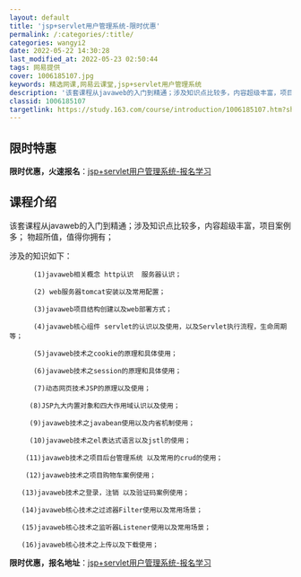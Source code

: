 ```yaml
---
layout: default
title: 'jsp+servlet用户管理系统-限时优惠'
permalink: /:categories/:title/
categories: wangyi2
date: 2022-05-22 14:30:28
last_modified_at: 2022-05-23 02:50:44
tags: 网易提供
cover: 1006185107.jpg
keywords: 精选网课,网易云课堂,jsp+servlet用户管理系统
description: '该套课程从javaweb的入门到精通；涉及知识点比较多，内容超级丰富，项目案例多；物超所值，值得你拥有；涉及的知识如下：'
classid: 1006185107
targetlink: https://study.163.com/course/introduction/1006185107.htm?share=1&shareId=1025206652&utm_campaign=share&utm_medium=iphoneShare&utm_source=&utm_u=1025206652
---
```


## 限时特惠

**限时优惠，火速报名**：[jsp+servlet用户管理系统-报名学习](https://study.163.com/course/introduction/1006185107.htm?share=1&shareId=1025206652&utm_campaign=share&utm_medium=iphoneShare&utm_source=&utm_u=1025206652)

## 课程介绍

该套课程从javaweb的入门到精通；涉及知识点比较多，内容超级丰富，项目案例多； 物超所值，值得你拥有；

涉及的知识如下：

          (1)javaweb相关概念 http认识  服务器认识；

          (2) web服务器tomcat安装以及常用配置；

          (3)javaweb项目结构创建以及web部署方式；

          (4)javaweb核心组件 servlet的认识以及使用，以及Servlet执行流程，生命周期等；

          (5)javaweb技术之cookie的原理和具体使用；

          (6)javaweb技术之session的原理和具体使用；

          (7)动态网页技术JSP的原理以及使用；

         (8)JSP九大内置对象和四大作用域认识以及使用；

         (9)javaweb技术之javabean使用以及内省机制使用；

         (10)javaweb技术之el表达式语言以及jstl的使用；

        (11)javaweb技术之项目后台管理系统 以及常用的crud的使用；

        (12)javaweb技术之项目购物车案例使用；

       (13)javaweb技术之登录，注销 以及验证码案例使用；

       (14)javaweb核心技术之过滤器Filter使用以及常用场景；

       (15)javaweb核心技术之监听器Listener使用以及常用场景；

       (16)javaweb核心技术之上传以及下载使用；

**限时优惠，报名地址**：[jsp+servlet用户管理系统-报名学习](https://study.163.com/course/introduction/1006185107.htm?share=1&shareId=1025206652&utm_campaign=share&utm_medium=iphoneShare&utm_source=&utm_u=1025206652)

